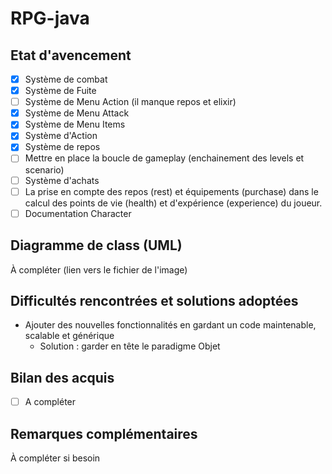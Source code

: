 # RPG-java

## Etat d'avencement

- [x] Système de combat
- [x] Système de Fuite
- [ ] Système de Menu Action (il manque repos et elixir)
- [x] Système de Menu Attack
- [x] Système de Menu Items
- [x] Système d'Action
- [x] Système de repos
- [ ] Mettre en place la boucle de gameplay (enchainement des levels et scenario)
- [ ] Système d'achats
- [ ] La prise en compte des repos (rest) et équipements (purchase) dans le calcul des points de vie (health) et d'expérience (experience) du joueur.
- [ ] Documentation Character

## Diagramme de class (UML)

À compléter (lien vers le fichier de l'image)

## Difficultés rencontrées et solutions adoptées

- Ajouter des nouvelles fonctionnalités en gardant un code maintenable, scalable et générique
  - Solution : garder en tête le paradigme Objet

## Bilan des acquis

- [ ] A compléter

## Remarques complémentaires

À compléter si besoin
